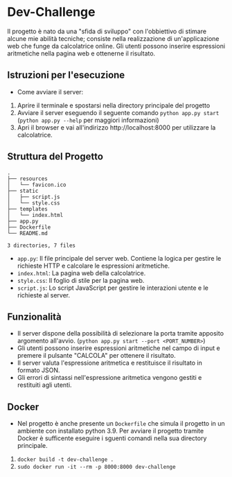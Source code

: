 
# Dev-Challenge

Il progetto è nato da una "sfida di sviluppo" con l'obbiettivo di stimare alcune mie abilità tecniche; consiste nella realizzazione di un'applicazione web che funge da calcolatrice online. Gli utenti possono inserire espressioni aritmetiche nella pagina web e ottenerne il risultato.

## Istruzioni per l'esecuzione

-   Come avviare il server:
1.  Aprire il terminale e spostarsi nella directory principale del progetto
2. Avviare il server eseguendo il seguente comando `python app.py start`
(`python app.py --help` per maggiori informazioni) 
4. Apri il browser e vai all'indirizzo http://localhost:8000 per utilizzare la calcolatrice.
    

## Struttura del Progetto

```
.
├── resources
│   └── favicon.ico
├── static
│   ├── script.js
│   └── style.css
├── templates
│   └── index.html
├── app.py
├── Dockerfile
└── README.md

3 directories, 7 files
```
-   `app.py`: Il file principale del server web. Contiene la logica per gestire le richieste HTTP e calcolare le espressioni aritmetiche.
-   `index.html`: La pagina web della calcolatrice.
-   `style.css`: Il foglio di stile per la pagina web.
-   `script.js`: Lo script JavaScript per gestire le interazioni utente e le richieste al server.

## Funzionalità
-  Il server dispone della possibilità di selezionare la porta tramite apposito argomento all'avvio.
(`python app.py start --port <PORT_NUMBER>`)
-   Gli utenti possono inserire espressioni aritmetiche nel campo di input e premere il pulsante "CALCOLA" per ottenere il risultato.
-   Il server valuta l'espressione aritmetica e restituisce il risultato in formato JSON.
-   Gli errori di sintassi nell'espressione aritmetica vengono gestiti e restituiti agli utenti.

## Docker
-   Nel progetto è anche presente un `Dockerfile` che simula il progetto in un ambiente con installato python 3.9. 
  Per avviare il progetto tramite Docker è sufficente eseguire i sguenti comandi nella sua directory principale.
1. `docker build -t dev-challenge .`
2. `sudo docker run -it --rm -p 8000:8000 dev-challenge`